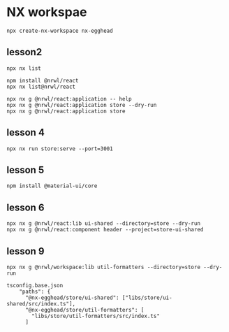 # NX workspae

```
npx create-nx-workspace nx-egghead
```

## lesson2

```
npx nx list

npm install @nrwl/react
npx nx list@nrwl/react

npx nx g @nrwl/react:application -- help
npx nx g @nrwl/react:application store --dry-run
npx nx g @nrwl/react:application store

```

## lesson 4

```
npx nx run store:serve --port=3001
```

## lesson 5

```
npm install @material-ui/core
```

## lesson 6

```
npx nx g @nrwl/react:lib ui-shared --directory=store --dry-run
npx nx g @nrwl/react:component header --project=store-ui-shared
```

## lesson 9

```
npx nx g @nrwl/workspace:lib util-formatters --directory=store --dry-run

tsconfig.base.json
    "paths": {
      "@nx-egghead/store/ui-shared": ["libs/store/ui-shared/src/index.ts"],
      "@nx-egghead/store/util-formatters": [
        "libs/store/util-formatters/src/index.ts"
      ]
```
